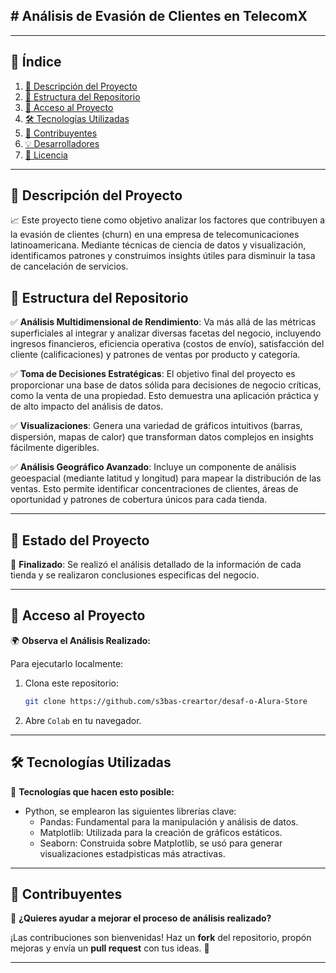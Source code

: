 ## # Análisis de Evasión de Clientes en TelecomX
---

## 📌 Índice
1. [📖 Descripción del Proyecto](#-descripción-del-proyecto)
2. [📂 Estructura del Repositorio](#-estructura-del-repositorio)
3. [🔗 Acceso al Proyecto](#-acceso-al-proyecto)
4. [🛠️ Tecnologías Utilizadas](#-tecnologías-utilizadas)
5. [🤝 Contribuyentes](#-contribuyentes)
6. [💡 Desarrolladores](#-desarrolladores)
7. [📜 Licencia](#-licencia)

---

## 📖 Descripción del Proyecto
📈 Este proyecto tiene como objetivo analizar los factores que contribuyen a la evasión de clientes (churn) en una empresa de telecomunicaciones latinoamericana. Mediante técnicas de ciencia de datos y visualización, identificamos patrones y construimos insights útiles para disminuir la tasa de cancelación de servicios.

## 📂 Estructura del Repositorio
✅ **Análisis Multidimensional de Rendimiento**: Va más allá de las métricas superficiales al integrar y analizar diversas facetas del negocio, incluyendo ingresos financieros, eficiencia operativa (costos de envío), satisfacción del cliente (calificaciones) y patrones de ventas por producto y categoría.

✅ **Toma de Decisiones Estratégicas**: El objetivo final del proyecto es proporcionar una base de datos sólida para decisiones de negocio críticas, como la venta de una propiedad. Esto demuestra una aplicación práctica y de alto impacto del análisis de datos.

✅ **Visualizaciones**: Genera una variedad de gráficos intuitivos (barras, dispersión, mapas de calor) que transforman datos complejos en insights fácilmente digeribles.

✅ **Análisis Geográfico Avanzado**: Incluye un componente de análisis geoespacial (mediante latitud y longitud) para mapear la distribución de las ventas. Esto permite identificar concentraciones de clientes, áreas de oportunidad y patrones de cobertura únicos para cada tienda.

---

## 🚀 Estado del Proyecto
🔄 **Finalizado**: Se realizó el análisis detallado de la información de cada tienda y se realizaron conclusiones especificas del negocio.

---

## 🔗 Acceso al Proyecto
🌍 **Observa el Análisis Realizado:**

Para ejecutarlo localmente:
1. Clona este repositorio:  
   ```bash
   git clone https://github.com/s3bas-creartor/desaf-o-Alura-Store
   ```
2. Abre `Colab` en tu navegador.

---

## 🛠️ Tecnologías Utilizadas
🚀 **Tecnologías que hacen esto posible:**
- Python, se emplearon las siguientes librerías clave:
    - Pandas: Fundamental para la manipulación y análisis de datos.
    - Matplotlib: Utilizada para la creación de gráficos estáticos.
    - Seaborn: Construida sobre Matplotlib, se usó para generar visualizaciones estadpisticas más atractivas.

---

## 🤝 Contribuyentes
🙌 **¿Quieres ayudar a mejorar el proceso de análisis realizado?**

¡Las contribuciones son bienvenidas! Haz un **fork** del repositorio, propón mejoras y envía un **pull request** con tus ideas. 🚀

---
